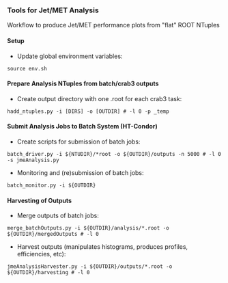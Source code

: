 ### Tools for Jet/MET Analysis

Workflow to produce Jet/MET performance plots from "flat" ROOT NTuples

#### Setup

* Update global environment variables:
```
source env.sh
```

#### Prepare Analysis NTuples from batch/crab3 outputs

* Create output directory with one .root for each crab3 task:
```
hadd_ntuples.py -i [DIRS] -o [OUTDIR] # -l 0 -p _temp
```

#### Submit Analysis Jobs to Batch System (HT-Condor)

* Create scripts for submission of batch jobs:
```
batch_driver.py -i ${NTUDIR}/*root -o ${OUTDIR}/outputs -n 5000 # -l 0 -s jmeAnalysis.py
```

* Monitoring and (re)submission of batch jobs:
```
batch_monitor.py -i ${OUTDIR}
```

#### Harvesting of Outputs

* Merge outputs of batch jobs:
```
merge_batchOutputs.py -i ${OUTDIR}/analysis/*.root -o ${OUTDIR}/mergedOutputs # -l 0
```

* Harvest outputs (manipulates histograms, produces profiles, efficiencies, etc):
```
jmeAnalysisHarvester.py -i ${OUTDIR}/outputs/*.root -o ${OUTDIR}/harvesting # -l 0
```
